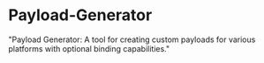 # Payload-Generator
"Payload Generator: A tool for creating custom payloads for various platforms with optional binding capabilities."
